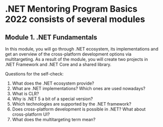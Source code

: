 # .NET Mentoring Program Basics 2022 consists of several modules
## Module 1. .NET Fundamentals
In this module, you will go through .NET ecosystem, its implementations and get an overview of the cross-platform development options via multitargeting. As a result of the module, you will create two projects in .NET Framework and .NET Core and a shared library.  

Questions for the self-check:

1. What does the .NET ecosystem provide?
2. What are .NET implementations? Which ones are used nowadays?
3. What is CLR?
4. Why is .NET 5 a bit of a special version?
5. Which technologies are supported by the .NET framework?
6. Does cross-platform development is possible in .NET? What about cross-platform UI?
7. What does the multitargeting term mean?
